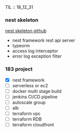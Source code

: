 TIL :: 18_12_31

### nest skeleton
[nest skeleton github](https://github.com/dev-chulbuji/nest_skeleton)

- nest framework rest api server
- typeorm
- access log interceptor
- error log exception filter


### 183 project 
- [x] nest framework
- [ ] serverless or ec2
- [ ] docker multi stage build
- [ ] jenkins CI/CD pipeline
- [ ] autoscale group
- [ ] alb
- [ ] terraform vpc
- [ ] terraform RDB
- [ ] terraform cloudfront